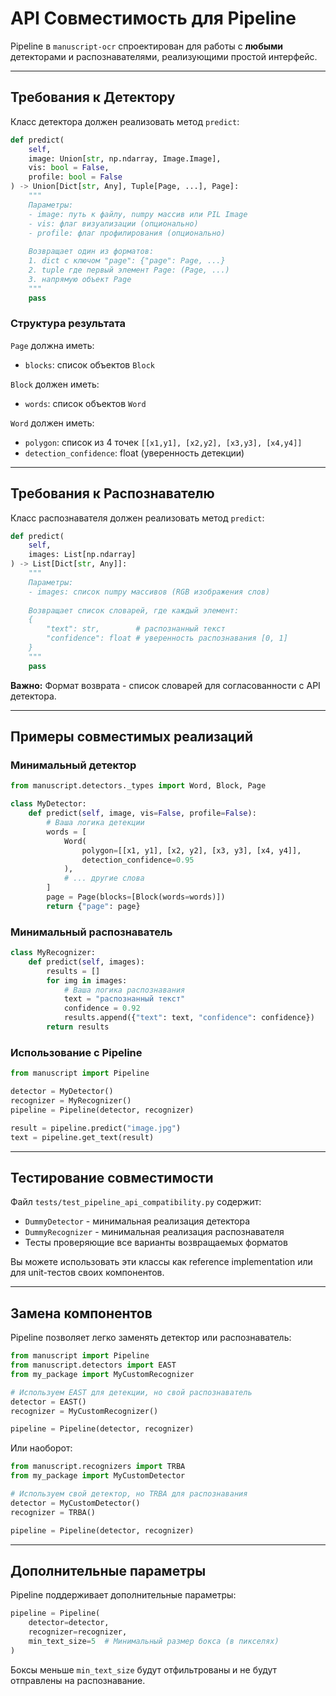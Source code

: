 # API Совместимость для Pipeline

Pipeline в `manuscript-ocr` спроектирован для работы с **любыми** детекторами и распознавателями, реализующими простой интерфейс.

---

## Требования к Детектору

Класс детектора должен реализовать метод `predict`:

```python
def predict(
    self, 
    image: Union[str, np.ndarray, Image.Image],
    vis: bool = False,
    profile: bool = False
) -> Union[Dict[str, Any], Tuple[Page, ...], Page]:
    """
    Параметры:
    - image: путь к файлу, numpy массив или PIL Image
    - vis: флаг визуализации (опционально)
    - profile: флаг профилирования (опционально)
    
    Возвращает один из форматов:
    1. dict с ключом "page": {"page": Page, ...}
    2. tuple где первый элемент Page: (Page, ...)
    3. напрямую объект Page
    """
    pass
```

### Структура результата

`Page` должна иметь:
- `blocks`: список объектов `Block`

`Block` должен иметь:
- `words`: список объектов `Word`

`Word` должен иметь:
- `polygon`: список из 4 точек `[[x1,y1], [x2,y2], [x3,y3], [x4,y4]]`
- `detection_confidence`: float (уверенность детекции)

---

## Требования к Распознавателю

Класс распознавателя должен реализовать метод `predict`:

```python
def predict(
    self, 
    images: List[np.ndarray]
) -> List[Dict[str, Any]]:
    """
    Параметры:
    - images: список numpy массивов (RGB изображения слов)
    
    Возвращает список словарей, где каждый элемент:
    {
        "text": str,        # распознанный текст
        "confidence": float # уверенность распознавания [0, 1]
    }
    """
    pass
```

**Важно:** Формат возврата - список словарей для согласованности с API детектора.

---

## Примеры совместимых реализаций

### Минимальный детектор

```python
from manuscript.detectors._types import Word, Block, Page

class MyDetector:
    def predict(self, image, vis=False, profile=False):
        # Ваша логика детекции
        words = [
            Word(
                polygon=[[x1, y1], [x2, y2], [x3, y3], [x4, y4]],
                detection_confidence=0.95
            ),
            # ... другие слова
        ]
        page = Page(blocks=[Block(words=words)])
        return {"page": page}
```

### Минимальный распознаватель

```python
class MyRecognizer:
    def predict(self, images):
        results = []
        for img in images:
            # Ваша логика распознавания
            text = "распознанный текст"
            confidence = 0.92
            results.append({"text": text, "confidence": confidence})
        return results
```

### Использование с Pipeline

```python
from manuscript import Pipeline

detector = MyDetector()
recognizer = MyRecognizer()
pipeline = Pipeline(detector, recognizer)

result = pipeline.predict("image.jpg")
text = pipeline.get_text(result)
```

---

## Тестирование совместимости

Файл `tests/test_pipeline_api_compatibility.py` содержит:

- `DummyDetector` - минимальная реализация детектора
- `DummyRecognizer` - минимальная реализация распознавателя
- Тесты проверяющие все варианты возвращаемых форматов

Вы можете использовать эти классы как reference implementation или для unit-тестов своих компонентов.

---

## Замена компонентов

Pipeline позволяет легко заменять детектор или распознаватель:

```python
from manuscript import Pipeline
from manuscript.detectors import EAST
from my_package import MyCustomRecognizer

# Используем EAST для детекции, но свой распознаватель
detector = EAST()
recognizer = MyCustomRecognizer()

pipeline = Pipeline(detector, recognizer)
```

Или наоборот:

```python
from manuscript.recognizers import TRBA
from my_package import MyCustomDetector

# Используем свой детектор, но TRBA для распознавания
detector = MyCustomDetector()
recognizer = TRBA()

pipeline = Pipeline(detector, recognizer)
```

---

## Дополнительные параметры

Pipeline поддерживает дополнительные параметры:

```python
pipeline = Pipeline(
    detector=detector,
    recognizer=recognizer,
    min_text_size=5  # Минимальный размер бокса (в пикселях)
)
```

Боксы меньше `min_text_size` будут отфильтрованы и не будут отправлены на распознавание.
